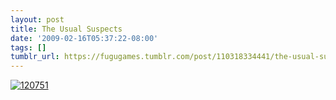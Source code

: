 ```yaml
---
layout: post
title: The Usual Suspects
date: '2009-02-16T05:37:22-08:00'
tags: []
tumblr_url: https://fugugames.tumblr.com/post/110318334441/the-usual-suspects
---
```

[![120751](http://itshardtofondlepenguins.com/wp-content/uploads/2009/02/120751.jpg "120751")](http://wordseye.com/view-picture?sid=12075)
